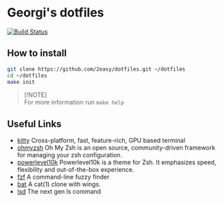 # Georgi's dotfiles

[![Build Status](https://github.com/geodimm/dotfiles/actions/workflows/test.yaml/badge.svg)](https://github.com/geodimm/dotfiles/actions/workflows/test.yaml)

## How to install

```bash
git clone https://github.com/2easy/dotfiles.git ~/dotfiles
cd ~/dotfiles
make init
```

> [!NOTE]\
> For more information run `make help`

## Useful Links

- [kitty] Cross-platform, fast, feature-rich, GPU based terminal
- [ohmyzsh] Oh My Zsh is an open source, community-driven
framework for managing your zsh configuration.
- [powerlevel10k] Powerlevel10k is a theme for Zsh. It emphasizes speed,
flexibility and out-of-the-box experience.
- [fzf] A command-line fuzzy finder
- [bat] A cat(1) clone with wings.
- [lsd] The next gen ls command

[kitty]: https://github.com/kovidgoyal/kitty "Kitty"
[ohmyzsh]: https://github.com/ohmyzsh/ohmyzsh "Oh My Zsh"
[powerlevel10k]: https://github.com/romkatv/powerlevel10k "Powerlevel10k"
[fzf]: https://github.com/junegunn/fzf "FZF"
[bat]: https://github.com/sharkdp/bat "Bat"
[lsd]: https://github.com/Peltoche/lsd "lsd"
